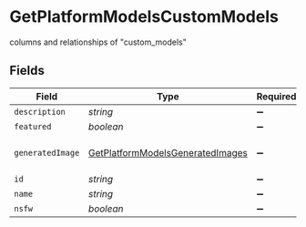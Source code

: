 # GetPlatformModelsCustomModels

columns and relationships of "custom_models"


## Fields

| Field                                                                                           | Type                                                                                            | Required                                                                                        | Description                                                                                     |
| ----------------------------------------------------------------------------------------------- | ----------------------------------------------------------------------------------------------- | ----------------------------------------------------------------------------------------------- | ----------------------------------------------------------------------------------------------- |
| `description`                                                                                   | *string*                                                                                        | :heavy_minus_sign:                                                                              | N/A                                                                                             |
| `featured`                                                                                      | *boolean*                                                                                       | :heavy_minus_sign:                                                                              | N/A                                                                                             |
| `generatedImage`                                                                                | [GetPlatformModelsGeneratedImages](../../models/operations/getplatformmodelsgeneratedimages.md) | :heavy_minus_sign:                                                                              | columns and relationships of "generated_images"                                                 |
| `id`                                                                                            | *string*                                                                                        | :heavy_minus_sign:                                                                              | N/A                                                                                             |
| `name`                                                                                          | *string*                                                                                        | :heavy_minus_sign:                                                                              | N/A                                                                                             |
| `nsfw`                                                                                          | *boolean*                                                                                       | :heavy_minus_sign:                                                                              | N/A                                                                                             |